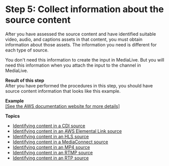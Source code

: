 # Step 5: Collect information about the source content<a name="planning-content-extract"></a>

After you have assessed the source content and have identified suitable video, audio, and captions assets in that content, you must obtain information about those assets\. The information you need is different for each type of source\. 

You don't need this information to create the input in MediaLive\. But you will need this information when you attach the input to the channel in MediaLive\.

**Result of this step**  
After you have performed the procedures in this step, you should have source content information that looks like this example\.


**Example**  
[\[See the AWS documentation website for more details\]](http://docs.aws.amazon.com/medialive/latest/ug/planning-content-extract.html)

**Topics**
+ [Identifying content in a CDI source](extract-contents-cdi.md)
+ [Identifying content in an AWS Elemental Link source](extract-contents-link.md)
+ [Identifying content in an HLS source](extract-contents-hls.md)
+ [Identifying content in a MediaConnect source](extract-content-emx.md)
+ [Identifying content in an MP4 source](extract-contents-mp4.md)
+ [Identifying content in an RTMP source](extract-contents-rtmp.md)
+ [Identifying content in an RTP source](extract-contents-rtp.md)